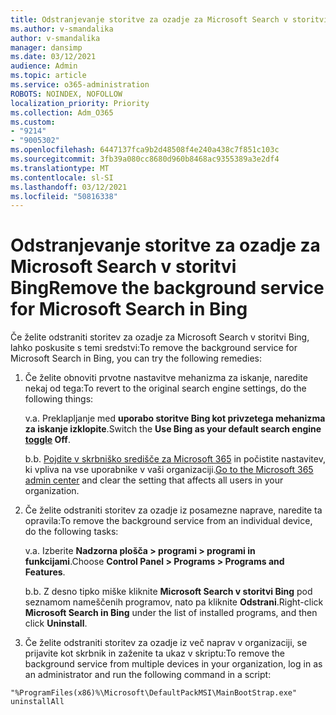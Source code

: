 ```yaml
---
title: Odstranjevanje storitve za ozadje za Microsoft Search v storitvi Bing
ms.author: v-smandalika
author: v-smandalika
manager: dansimp
ms.date: 03/12/2021
audience: Admin
ms.topic: article
ms.service: o365-administration
ROBOTS: NOINDEX, NOFOLLOW
localization_priority: Priority
ms.collection: Adm_O365
ms.custom:
- "9214"
- "9005302"
ms.openlocfilehash: 6447137fca9b2d48508f4e240a438c7f851c103c
ms.sourcegitcommit: 3fb39a080cc8680d960b8468ac9355389a3e2df4
ms.translationtype: MT
ms.contentlocale: sl-SI
ms.lasthandoff: 03/12/2021
ms.locfileid: "50816338"
---
```

# <a name="remove-the-background-service-for-microsoft-search-in-bing"></a><span data-ttu-id="91e84-102">Odstranjevanje storitve za ozadje za Microsoft Search v storitvi Bing</span><span class="sxs-lookup"><span data-stu-id="91e84-102">Remove the background service for Microsoft Search in Bing</span></span>

<span data-ttu-id="91e84-103">Če želite odstraniti storitev za ozadje za Microsoft Search v storitvi Bing, lahko poskusite s temi sredstvi:</span><span class="sxs-lookup"><span data-stu-id="91e84-103">To remove the background service for Microsoft Search in Bing, you can try the following remedies:</span></span>

1. <span data-ttu-id="91e84-104">Če želite obnoviti prvotne nastavitve mehanizma za iskanje, naredite nekaj od tega:</span><span class="sxs-lookup"><span data-stu-id="91e84-104">To revert to the original search engine settings, do the following things:</span></span>

    <span data-ttu-id="91e84-105">v.</span><span class="sxs-lookup"><span data-stu-id="91e84-105">a.</span></span> <span data-ttu-id="91e84-106">Preklapljanje med **uporabo storitve Bing kot privzetega [](https://docs.microsoft.com/deployoffice/microsoft-search-bing#change-whether-bing-is-the-default-search-engine-for-google-chrome) mehanizma za iskanje izklopite**.</span><span class="sxs-lookup"><span data-stu-id="91e84-106">Switch the **Use Bing as your default search engine [toggle](https://docs.microsoft.com/deployoffice/microsoft-search-bing#change-whether-bing-is-the-default-search-engine-for-google-chrome) Off**.</span></span>

    <span data-ttu-id="91e84-107">b.</span><span class="sxs-lookup"><span data-stu-id="91e84-107">b.</span></span> <span data-ttu-id="91e84-108">[Pojdite v skrbniško središče za Microsoft 365](https://docs.microsoft.com/deployoffice/microsoft-search-bing#configure-the-setting-in-the-microsoft-365-admin-center-to-allow-the-extension-to-be-installed) in počistite nastavitev, ki vpliva na vse uporabnike v vaši organizaciji.</span><span class="sxs-lookup"><span data-stu-id="91e84-108">[Go to the Microsoft 365 admin center](https://docs.microsoft.com/deployoffice/microsoft-search-bing#configure-the-setting-in-the-microsoft-365-admin-center-to-allow-the-extension-to-be-installed) and clear the setting that affects all users in your organization.</span></span>

2. <span data-ttu-id="91e84-109">Če želite odstraniti storitev za ozadje iz posamezne naprave, naredite ta opravila:</span><span class="sxs-lookup"><span data-stu-id="91e84-109">To remove the background service from an individual device, do the following tasks:</span></span>

    <span data-ttu-id="91e84-110">v.</span><span class="sxs-lookup"><span data-stu-id="91e84-110">a.</span></span> <span data-ttu-id="91e84-111">Izberite **Nadzorna plošča > programi > programi in funkcijami**.</span><span class="sxs-lookup"><span data-stu-id="91e84-111">Choose **Control Panel > Programs > Programs and Features**.</span></span>

    <span data-ttu-id="91e84-112">b.</span><span class="sxs-lookup"><span data-stu-id="91e84-112">b.</span></span> <span data-ttu-id="91e84-113">Z desno tipko miške kliknite **Microsoft Search v storitvi Bing** pod seznamom nameščenih programov, nato pa kliknite **Odstrani**.</span><span class="sxs-lookup"><span data-stu-id="91e84-113">Right-click **Microsoft Search in Bing** under the list of installed programs, and then click **Uninstall**.</span></span>

3. <span data-ttu-id="91e84-114">Če želite odstraniti storitev za ozadje iz več naprav v organizaciji, se prijavite kot skrbnik in zaženite ta ukaz v skriptu:</span><span class="sxs-lookup"><span data-stu-id="91e84-114">To remove the background service from multiple devices in your organization, log in as an administrator and run the following command in a script:</span></span> 

`"%ProgramFiles(x86)%\Microsoft\DefaultPackMSI\MainBootStrap.exe" uninstallAll`
